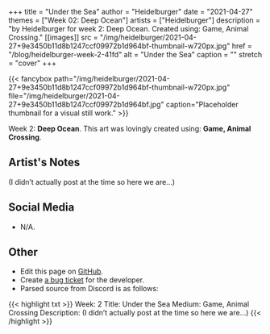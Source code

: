 +++
title =       "Under the Sea"
author =      "Heidelburger"
date =        "2021-04-27"
themes =      ["Week 02: Deep Ocean"]
artists =     ["Heidelburger"]
description = "by Heidelburger for week 2: Deep Ocean. Created using: Game, Animal Crossing."
[[images]]
      src = "/img/heidelburger/2021-04-27+9e3450b11d8b1247ccf09972b1d964bf-thumbnail-w720px.jpg"
      href = "/blog/heidelburger-week-2-41fd"
      alt = "Under the Sea"
      caption = ""
      stretch = "cover"
+++

{{< fancybox path="/img/heidelburger/2021-04-27+9e3450b11d8b1247ccf09972b1d964bf-thumbnail-w720px.jpg" file="/img/heidelburger/2021-04-27+9e3450b11d8b1247ccf09972b1d964bf.jpg" caption="Placeholder thumbnail for a visual still work." >}}


Week 2: **Deep Ocean**. This art was lovingly created using: **Game, Animal Crossing**.

## Artist's Notes

(I didn’t actually post at the time so here we are...)

## Social Media

- N/A.

## Other

- Edit this page on [GitHub](https://github.com/teaminkling/web-refresh/edit/main/content/blog/heidelburger-week-2-41fd.md).
- Create [a bug ticket](https://github.com/teaminkling/web-refresh/issues/new?assignees=&labels=bug&template=problem-report.md&title=) for the developer.
- Parsed source from Discord is as follows:

{{< highlight txt >}}
Week: 2
Title: Under the Sea 
Medium: Game, Animal Crossing
Description: (I didn’t actually post at the time so here we are...)
{{< /highlight >}}